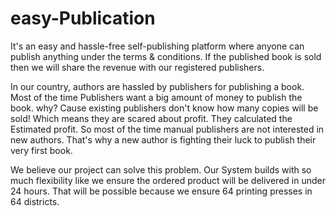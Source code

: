 # easy-Publication

It's an easy and hassle-free self-publishing platform where anyone can publish anything under the terms & conditions. If the published book is sold then we will share the revenue with our registered publishers.

In our country, authors are hassled by publishers  for publishing a book. Most of the time Publishers want a big amount of money to publish the book. why? Cause  existing publishers don't know how many copies will be sold! Which means they are scared about profit. They calculated the Estimated profit. So most of the time manual publishers are not interested in new authors.  That's why a new author is fighting their luck to publish their very first book.

We believe our project can solve this problem. Our System builds with so much flexibility like we ensure the ordered product will be delivered in under 24 hours. That will be possible because we ensure 64 printing presses in 64 districts.
